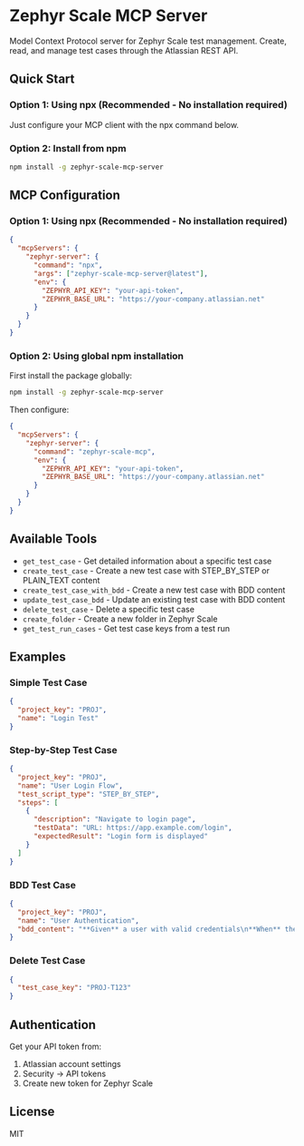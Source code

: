 # Zephyr Scale MCP Server

Model Context Protocol server for Zephyr Scale test management. Create, read, and manage test cases through the Atlassian REST API.

## Quick Start

### Option 1: Using npx (Recommended - No installation required)
Just configure your MCP client with the npx command below.

### Option 2: Install from npm
```bash
npm install -g zephyr-scale-mcp-server
```

## MCP Configuration

### Option 1: Using npx (Recommended - No installation required)
```json
{
  "mcpServers": {
    "zephyr-server": {
      "command": "npx",
      "args": ["zephyr-scale-mcp-server@latest"],
      "env": {
        "ZEPHYR_API_KEY": "your-api-token",
        "ZEPHYR_BASE_URL": "https://your-company.atlassian.net"
      }
    }
  }
}
```

### Option 2: Using global npm installation
First install the package globally:
```bash
npm install -g zephyr-scale-mcp-server
```

Then configure:
```json
{
  "mcpServers": {
    "zephyr-server": {
      "command": "zephyr-scale-mcp",
      "env": {
        "ZEPHYR_API_KEY": "your-api-token",
        "ZEPHYR_BASE_URL": "https://your-company.atlassian.net"
      }
    }
  }
}
```

## Available Tools

- `get_test_case` - Get detailed information about a specific test case
- `create_test_case` - Create a new test case with STEP_BY_STEP or PLAIN_TEXT content
- `create_test_case_with_bdd` - Create a new test case with BDD content
- `update_test_case_bdd` - Update an existing test case with BDD content
- `delete_test_case` - Delete a specific test case
- `create_folder` - Create a new folder in Zephyr Scale
- `get_test_run_cases` - Get test case keys from a test run

## Examples

### Simple Test Case
```json
{
  "project_key": "PROJ",
  "name": "Login Test"
}
```

### Step-by-Step Test Case
```json
{
  "project_key": "PROJ",
  "name": "User Login Flow",
  "test_script_type": "STEP_BY_STEP",
  "steps": [
    {
      "description": "Navigate to login page",
      "testData": "URL: https://app.example.com/login",
      "expectedResult": "Login form is displayed"
    }
  ]
}
```

### BDD Test Case
```json
{
  "project_key": "PROJ",
  "name": "User Authentication",
  "bdd_content": "**Given** a user with valid credentials\n**When** the user attempts to log in\n**Then** the user should be authenticated successfully"
}
```

### Delete Test Case
```json
{
  "test_case_key": "PROJ-T123"
}
```



## Authentication

Get your API token from:
1. Atlassian account settings
2. Security → API tokens
3. Create new token for Zephyr Scale

## License

MIT
